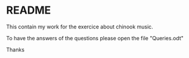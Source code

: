 # README

This contain my work for the exercice about chinook music.

To have the answers of the questions please open the file "Queries.odt"

Thanks
